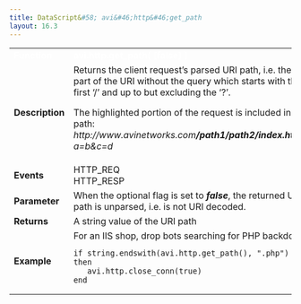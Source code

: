 ```yaml
---
title: DataScript&#58; avi&#46;http&#46;get_path
layout: 16.3
---
```

<table class="table table-hover table table-bordered table-hover">  
<tbody>       
<tr>   
<td><span style="color: white; font-size: medium;"><strong>Function</strong></span></td>
<td><span style="color: white;"><b>avi.http.get_path( [false] )</b></span></td>
</tr>
<tr>   
<td><span style="font-size: medium;"><strong>Description</strong></span></td>
<td>Returns the client request’s parsed URI path, i.e. the part of the URI without the query which starts with the first ‘/’ and up to but excluding the ‘?’.<p></p> <p>The highlighted portion of the request is included in the path:<br> <em>http://www.avinetworks.com<strong>/path1/path2/index.html</strong>?a=b&amp;c=d</em></p></td>
</tr>
<tr>   
<td><span style="font-size: medium;"><strong>Events</strong></span></td>
<td>HTTP_REQ<br> HTTP_RESP</td>
</tr>
<tr>   
<td><span style="font-size: medium;"><strong>Parameter</strong></span></td>
<td>When the optional flag is set to <strong><em>false</em></strong>, the returned URI path is unparsed, i.e. is not URI decoded.</td>
</tr>
<tr>   
<td><span style="font-size: medium;"><strong>Returns</strong></span></td>
<td>A string value of the URI path</td>
</tr>
<tr>   
<td><span style="font-size: medium;"><strong>Example</strong></span></td>
<td>For an IIS shop, drop bots searching for PHP backdoors<br> 
<!-- Crayon Syntax Highlighter v2.7.1 --> <pre><code class="language-lua">if string.endswith(avi.http.get_path(), ".php") then
   avi.http.close_conn(true)
end</code></pre> 
<!-- [Format Time: 0.0017 seconds] --></td>
</tr>
</tbody>
</table> 